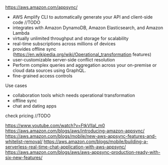 https://aws.amazon.com/appsync/- AWS Amplify CLI to automatically generate your API and client-side code //TODO- integrates with Amazon DynamoDB, Amazon Elasticsearch, and Amazon Lambda- virtually unlimited throughput and storage for scalability- real-time subscriptions across millions of devices- provides offline sync (https://en.wikipedia.org/wiki/Operational_transformation features)- user-customizable server-side conflict resolution- Perform complex queries and aggregation across your on-premise or cloud data sources using GraphQL.- fine-grained access controlsUse cases- collaboration tools which needs operational transformation- offline sync- chat and dating appscheck pricing //TODOhttps://www.youtube.com/watch?v=FtkVlIal_m0https://aws.amazon.com/blogs/aws/introducing-amazon-appsync/https://aws.amazon.com/blogs/mobile/new-aws-appsync-features-and-whitelist-removal/https://aws.amazon.com/blogs/mobile/building-a-serverless-real-time-chat-application-with-aws-appsync/https://aws.amazon.com/blogs/aws/aws-appsync-production-ready-with-six-new-features/
